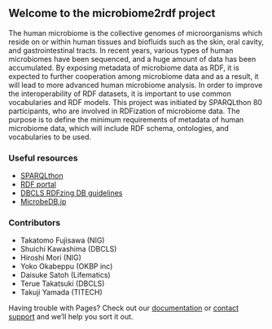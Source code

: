 ## Welcome to the microbiome2rdf project

The human microbiome is the collective genomes of microorganisms which reside on or within human tissues and biofluids such as the skin, oral cavity, and gastrointestinal tracts. In recent years, various types of human microbiomes have been sequenced, and a huge amount of data has been accumulated. By exposing metadata of microbiome data as RDF, it is expected to further cooperation among microbiome data and as a result, it will lead to more advanced human microbiome analysis. In order to improve the interoperability of RDF datasets, it is important to use common vocabularies and RDF models. This project was initiated by SPARQLthon 80 participants, who are involved in RDFization of microbiome data. The purpose is to define the minimum requirements of metadata of human microbiome data, which will include RDF schema, ontologies, and vocabularies to be used. 

### Useful resources

- [SPARQLthon](http://wiki.lifesciencedb.jp/mw/SPARQLthon)
- [RDF portal](https://integbio.jp/rdf/)
- [DBCLS RDFzing DB guidelines](https://github.com/dbcls/rdfizing-db-guidelines)
- [MicrobeDB.jp](http://microbedb.jp/MDB/)

### Contributors

* Takatomo Fujisawa (NIG)
* Shuichi Kawashima (DBCLS)
* Hiroshi Mori (NIG)
* Yoko Okabeppu (OKBP inc)
* Daisuke Satoh (Lifematics)
* Terue Takatsuki (DBCLS)
* Takuji Yamada (TITECH)

Having trouble with Pages? Check out our [documentation](https://help.github.com/categories/github-pages-basics/) or [contact support](https://github.com/contact) and we’ll help you sort it out.
